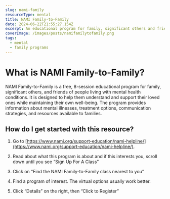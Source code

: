 ```yaml
---
slug: nami-family
resourceType: mental
title: NAMI Family-to-Family
date: 2024-06-22T21:55:27.154Z
excerpt: An educational program for family, significant others and friends of people with mental health conditions
coverImage: /images/posts/namifamilytofamily.png
tags:
  - mental
  - family programs
---
```


<script>
  import Callout from "$lib/components/molecules/Callout.svelte";
  import PhoneNumber from "$lib/components/molecules/PhoneNumber.svelte"
  import {siteBaseUrl} from "$lib/data/meta"

  const resourceTextDescription = `NAMI Family-to-Family is a free, 8-session educational program for family, significant others, and friends of people living with mental health conditions. It is designed to help them understand and support their loved ones while maintaining their own well-being. The program provides information about mental illnesses, treatment options, communication strategies, and resources available to families.

1) Go to https://www.nami.org/support-education/nami-helpline/.

2) Read about what this program is about and if this interests you, scroll down until you see “Sign Up For A Class”

3) Click on “Find the NAMI Family-to-Family class nearest to you”

4) Find a program of interest. The virtual options usually work better.

5) Click “Details” on the right, then “Click to Register”

For more information/detail go to: ${siteBaseUrl + "nami-family"}`
</script>

<Callout type="info">
  <PhoneNumber resourceToSend={"mental"} {resourceTextDescription} />
</Callout>

# What is NAMI Family-to-Family?

NAMI Family-to-Family is a free, 8-session educational program for family, significant others, and friends of people living with mental health conditions. It is designed to help them understand and support their loved ones while maintaining their own well-being. The program provides information about mental illnesses, treatment options, communication strategies, and resources available to families.

## How do I get started with this resource?

1) Go to [https://www.nami.org/support-education/nami-helpline/](https://www.nami.org/support-education/nami-helpline/).

2) Read about what this program is about and if this interests you, scroll down until you see “Sign Up For A Class”

3) Click on “Find the NAMI Family-to-Family class nearest to you”

4) Find a program of interest. The virtual options usually work better.

5) Click “Details” on the right, then “Click to Register”
